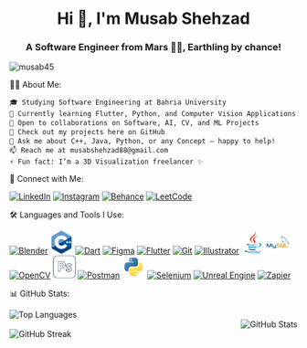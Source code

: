 <div align="center">
    <h1>
    Hi 👋, I'm Musab Shehzad
</h1>
    <h3>
        A Software Engineer from Mars 🧑‍🚀, Earthling by chance!
    </h3>
</div>

<p align="left"> <img src="https://komarev.com/ghpvc/?username=musab45&label=Visitors&color=0e75b6&style=flat" alt="musab45" /> </p>

👨‍💻 About Me:

    🎓 Studying Software Engineering at Bahria University
    🌱 Currently learning Flutter, Python, and Computer Vision Applications
    🤝 Open to collaborations on Software, AI, CV, and ML Projects
    💼 Check out my projects here on GitHub
    💬 Ask me about C++, Java, Python, or any Concept — happy to help!
    📫 Reach me at musabshehzad88@gmail.com
    ⚡ Fun fact: I’m a 3D Visualization freelancer ✨

🔗 Connect with Me:
<p align="left"> <a href="https://linkedin.com/in/musab-shehzad-258184189/" target="_blank"><img src="https://raw.githubusercontent.com/rahuldkjain/github-profile-readme-generator/master/src/images/icons/Social/linked-in-alt.svg" alt="LinkedIn" height="30" width="40" /></a> <a href="https://instagram.com/musab_.shehzad" target="_blank"><img src="https://raw.githubusercontent.com/rahuldkjain/github-profile-readme-generator/master/src/images/icons/Social/instagram.svg" alt="Instagram" height="30" width="40" /></a> <a href="https://www.behance.net/musab88" target="_blank"><img src="https://raw.githubusercontent.com/rahuldkjain/github-profile-readme-generator/master/src/images/icons/Social/behance.svg" alt="Behance" height="30" width="40" /></a> <a href="https://www.leetcode.com/musab88" target="_blank"><img src="https://raw.githubusercontent.com/rahuldkjain/github-profile-readme-generator/master/src/images/icons/Social/leet-code.svg" alt="LeetCode" height="30" width="40" /></a> </p>

🛠️ Languages and Tools I Use:
<p align="left"> <a href="https://www.blender.org/" target="_blank"><img src="https://download.blender.org/branding/community/blender_community_badge_white.svg" alt="Blender" width="40" height="40" /></a> <a href="https://www.w3schools.com/cpp/" target="_blank"><img src="https://raw.githubusercontent.com/devicons/devicon/master/icons/cplusplus/cplusplus-original.svg" alt="C++" width="40" height="40" /></a> <a href="https://dart.dev" target="_blank"><img src="https://www.vectorlogo.zone/logos/dartlang/dartlang-icon.svg" alt="Dart" width="40" height="40" /></a> <a href="https://www.figma.com/" target="_blank"><img src="https://www.vectorlogo.zone/logos/figma/figma-icon.svg" alt="Figma" width="40" height="40" /></a> <a href="https://flutter.dev" target="_blank"><img src="https://www.vectorlogo.zone/logos/flutterio/flutterio-icon.svg" alt="Flutter" width="40" height="40" /></a> <a href="https://git-scm.com/" target="_blank"><img src="https://www.vectorlogo.zone/logos/git-scm/git-scm-icon.svg" alt="Git" width="40" height="40" /></a> <a href="https://www.adobe.com/in/products/illustrator.html" target="_blank"><img src="https://www.vectorlogo.zone/logos/adobe_illustrator/adobe_illustrator-icon.svg" alt="Illustrator" width="40" height="40" /></a> <a href="https://www.java.com" target="_blank"><img src="https://raw.githubusercontent.com/devicons/devicon/master/icons/java/java-original.svg" alt="Java" width="40" height="40" /></a> <a href="https://www.mysql.com/" target="_blank"><img src="https://raw.githubusercontent.com/devicons/devicon/master/icons/mysql/mysql-original-wordmark.svg" alt="MySQL" width="40" height="40" /></a> <a href="https://opencv.org/" target="_blank"><img src="https://www.vectorlogo.zone/logos/opencv/opencv-icon.svg" alt="OpenCV" width="40" height="40" /></a> <a href="https://www.photoshop.com/en" target="_blank"><img src="https://raw.githubusercontent.com/devicons/devicon/master/icons/photoshop/photoshop-line.svg" alt="Photoshop" width="40" height="40" /></a> <a href="https://postman.com" target="_blank"><img src="https://www.vectorlogo.zone/logos/getpostman/getpostman-icon.svg" alt="Postman" width="40" height="40" /></a> <a href="https://www.python.org" target="_blank"><img src="https://raw.githubusercontent.com/devicons/devicon/master/icons/python/python-original.svg" alt="Python" width="40" height="40" /></a> <a href="https://www.selenium.dev" target="_blank"><img src="https://raw.githubusercontent.com/detain/svg-logos/780f25886640cef088af994181646db2f6b1a3f8/svg/selenium-logo.svg" alt="Selenium" width="40" height="40" /></a> <a href="https://unrealengine.com/" target="_blank"><img src="https://raw.githubusercontent.com/kenangundogan/fontisto/036b7eca71aab1bef8e6a0518f7329f13ed62f6b/icons/svg/brand/unreal-engine.svg" alt="Unreal Engine" width="40" height="40" /></a> <a href="https://zapier.com" target="_blank"><img src="https://www.vectorlogo.zone/logos/zapier/zapier-icon.svg" alt="Zapier" width="40" height="40" /></a> </p>

📊 GitHub Stats:
<div align="left"> <img align="left" src="https://github-readme-stats.vercel.app/api/top-langs?username=musab45&show_icons=true&theme=dark&locale=en&layout=compact" alt="Top Languages" /> <br> <img align="right" src="https://github-readme-stats.vercel.app/api?username=musab45&show_icons=true&theme=dark&locale=en" alt="GitHub Stats" /> <br> <img align="left" src="https://github-readme-streak-stats.herokuapp.com/?user=musab45&theme=dark" alt="GitHub Streak" /> </div>
